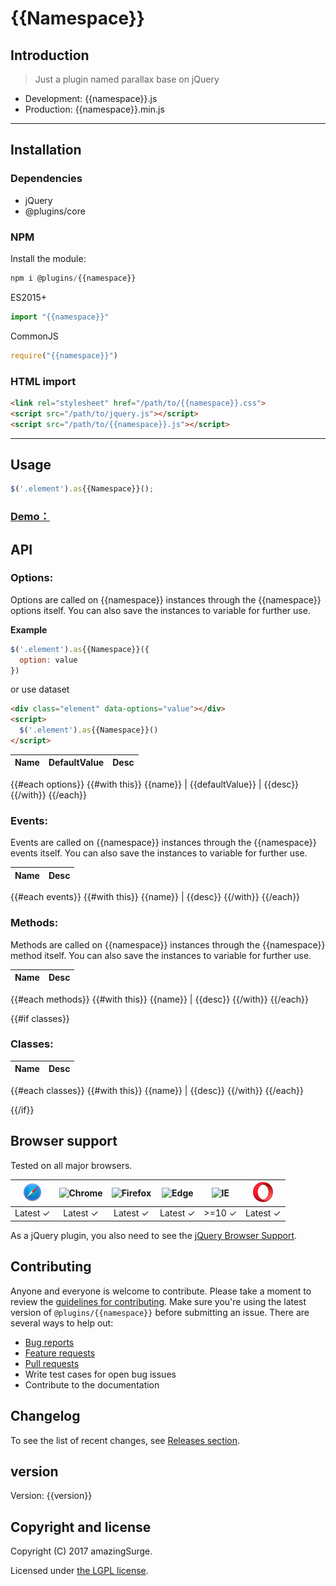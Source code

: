 # {{Namespace}}

## Introduction
> Just a plugin named parallax base on jQuery

- Development: {{namespace}}.js
- Production: {{namespace}}.min.js

---
## Installation

### Dependencies
- jQuery
- @plugins/core

### **NPM**

Install the module:

```javascript
npm i @plugins/{{namespace}}
```

ES2015+

```javascript
import "{{namespace}}"
```

CommonJS

```javascript
require("{{namespace}}")
```

### **HTML import**

```html
<link rel="stylesheet" href="/path/to/{{namespace}}.css">
<script src="/path/to/jquery.js"></script>
<script src="/path/to/{{namespace}}.js"></script>
```
---
## Usage

```javascript
$('.element').as{{Namespace}}();
```

### [Demo：]()

## API

### Options:
Options are called on {{namespace}} instances through the {{namespace}} options itself.
You can also save the instances to variable for further use.

**Example**
```javascript
$('.element').as{{Namespace}}({
  option: value
})
```
or use dataset
```html
<div class="element" data-options="value"></div>
<script>
  $('.element').as{{Namespace}}()
</script>
```

Name | DefaultValue | Desc
-----|--------------|-----
{{#each options}}
{{#with this}}
{{name}} | {{defaultValue}} | {{desc}}
{{/with}}
{{/each}}

### Events:
Events are called on {{namespace}} instances through the {{namespace}} events itself.
You can also save the instances to variable for further use.

Name | Desc
-----|-----
{{#each events}}
{{#with this}}
{{name}} | {{desc}}
{{/with}}
{{/each}}

### Methods:
Methods are called on {{namespace}} instances through the {{namespace}} method itself.
You can also save the instances to variable for further use.

Name | Desc
-----|-----
{{#each methods}}
{{#with this}}
{{name}} | {{desc}}
{{/with}}
{{/each}}

{{#if classes}}
### Classes:
Name | Desc
-----|-----
{{#each classes}}
{{#with this}}
{{name}} | {{desc}}
{{/with}}
{{/each}}

{{/if}}

## Browser support

Tested on all major browsers.

| <img src="https://raw.githubusercontent.com/alrra/browser-logos/master/safari/safari_32x32.png" alt="Safari"> | <img src="https://raw.githubusercontent.com/alrra/browser-logos/master/chrome/chrome_32x32.png" alt="Chrome"> | <img src="https://raw.githubusercontent.com/alrra/browser-logos/master/firefox/firefox_32x32.png" alt="Firefox"> | <img src="https://raw.githubusercontent.com/alrra/browser-logos/master/edge/edge_32x32.png" alt="Edge"> | <img src="https://raw.githubusercontent.com/alrra/browser-logos/master/internet-explorer/internet-explorer_32x32.png" alt="IE"> | <img src="https://raw.githubusercontent.com/alrra/browser-logos/master/opera/opera_32x32.png" alt="Opera"> |
|:--:|:--:|:--:|:--:|:--:|:--:|
| Latest ✓ | Latest ✓ | Latest ✓ | Latest ✓ | >=10 ✓ | Latest ✓ |

As a jQuery plugin, you also need to see the [jQuery Browser Support](http://jquery.com/browser-support/).

## Contributing
Anyone and everyone is welcome to contribute. Please take a moment to
review the [guidelines for contributing](CONTRIBUTING.md). Make sure you're using the latest version of `@plugins/{{namespace}}` before submitting an issue. There are several ways to help out:

* [Bug reports](CONTRIBUTING.md#bug-reports)
* [Feature requests](CONTRIBUTING.md#feature-requests)
* [Pull requests](CONTRIBUTING.md#pull-requests)
* Write test cases for open bug issues
* Contribute to the documentation

## Changelog
To see the list of recent changes, see [Releases section](https://github.com/amazingSurge/plugins/releases).

## version
Version: {{version}}

## Copyright and license
Copyright (C) 2017 amazingSurge.

Licensed under [the LGPL license](LICENSE).